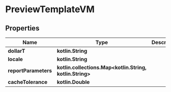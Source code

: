 
# PreviewTemplateVM

## Properties
Name | Type | Description | Notes
------------ | ------------- | ------------- | -------------
**dollarT** | **kotlin.String** |  | 
**locale** | **kotlin.String** |  |  [optional]
**reportParameters** | **kotlin.collections.Map&lt;kotlin.String, kotlin.String&gt;** |  |  [optional]
**cacheTolerance** | **kotlin.Double** |  |  [optional]




